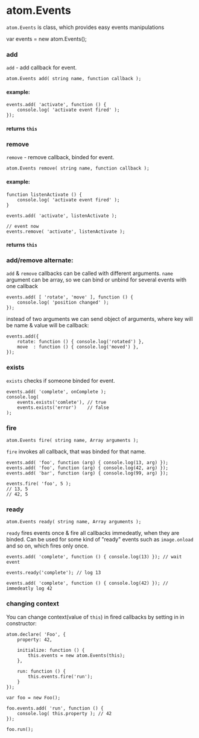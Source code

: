 atom.Events
===========

`atom.Events` is class, which provides easy events manipulations

  var events = new atom.Events();

### add

`add` - add callback for event.

	atom.Events add( string name, function callback );

#### example:

	events.add( 'activate', function () {
		console.log( 'activate event fired' );
	});

#### returns `this`

### remove

`remove` - remove callback, binded for event.

	atom.Events remove( string name, function callback );

#### example:

	function listenActivate () {
		console.log( 'activate event fired' );
	}

	events.add( 'activate', listenActivate );
	
	// event now
	events.remove( 'activate', listenActivate );

#### returns `this`

### add/remove alternate:

`add` & `remove` callbacks can be called with different arguments. `name` argument can be array, so we can bind or unbind for several events with one callback

	events.add( [ 'rotate', 'move' ], function () {
		console.log( 'position changed' );
	});

instead of two arguments we can send object of arguments, where key will be name & value will be callback:

	events.add({
		rotate: function () { console.log('rotated') },
		move  : function () { console.log('moved') },
	});

### exists

`exists` checks if someone binded for event.

	events.add( 'complete', onComplete );
	console.log(
		events.exists('comlete'), // true
		events.exists('error')    // false
	);

### fire

	atom.Events fire( string name, Array arguments );

`fire` invokes all callback, that was binded for that name.

	events.add( 'foo', function (arg) { console.log(13, arg) });
	events.add( 'foo', function (arg) { console.log(42, arg) });
	events.add( 'bar', function (arg) { console.log(99, arg) });
	
	events.fire( 'foo', 5 );
	// 13, 5
	// 42, 5

### ready

	atom.Events ready( string name, Array arguments );

`ready` fires events once & fire all callbacks immedeatly, when they are binded. Can be used for some kind of "ready" events such as `image.onload` and so on, which fires only once.

	events.add( 'complete', function () { console.log(13) }); // wait event
	
	events.ready('complete'); // log 13
	
	events.add( 'complete', function () { console.log(42) }); // immedeatly log 42

### changing context

You can change context(value of `this`) in fired callbacks by setting in in constructor:

	atom.declare( 'Foo', {
		property: 42,
	
		initialize: function () {
			this.events = new atom.Events(this);
		},
		
		run: function () {
			this.events.fire('run');
		}
	});
	
	var foo = new Foo();
	
	foo.events.add( 'run', function () {
		console.log( this.property ); // 42
	});
	
	foo.run();